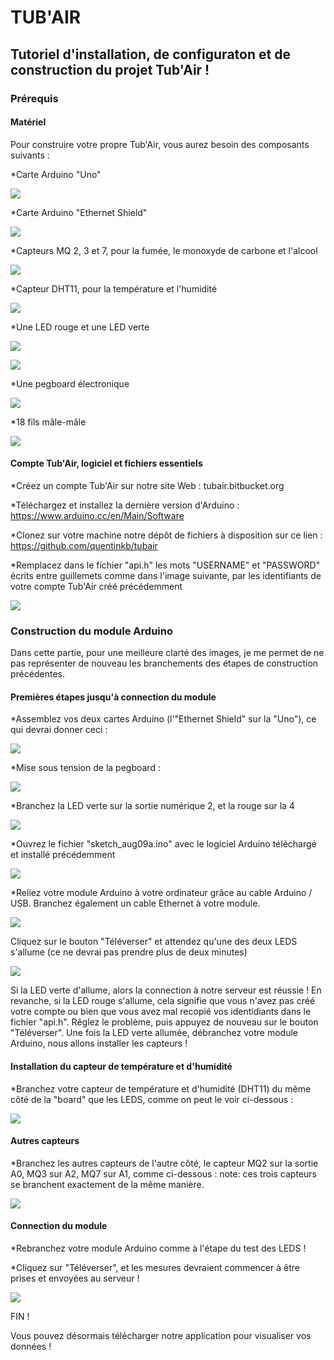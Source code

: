 # TUB'AIR
## Tutoriel d'installation, de configuraton et de construction du projet Tub'Air !




### Prérequis


#### Matériel

Pour construire votre propre Tub'Air, vous aurez besoin des composants suivants :

*Carte Arduino "Uno"

![](http://nsa37.casimages.com/img/2016/11/22/161122104322408995.jpg)

*Carte Arduino "Ethernet Shield"

![](http://nsa38.casimages.com/img/2016/11/22/16112210441874942.jpg)

*Capteurs MQ 2, 3 et 7, pour la fumée, le monoxyde de carbone et l'alcool

![](http://nsa37.casimages.com/img/2016/11/22/161122104559607718.jpg)

*Capteur DHT11, pour la température et l'humidité

![](http://nsa37.casimages.com/img/2016/11/22/161122104701625131.jpg)

*Une LED rouge et une LED verte

![](http://nsa38.casimages.com/img/2016/11/22/161122104728925534.png)

![](http://nsa38.casimages.com/img/2016/11/22/161122104753354765.png)

*Une pegboard électronique

![](http://nsa38.casimages.com/img/2016/11/22/161122104815425934.png)

*18 fils mâle-mâle

![](http://nsa37.casimages.com/img/2016/11/22/161122105844916536.jpg)



#### Compte Tub'Air, logiciel et fichiers essentiels
 
*Créez un compte Tub'Air sur notre site Web : tubair.bitbucket.org

*Téléchargez et installez la dernière version d'Arduino : https://www.arduino.cc/en/Main/Software

*Clonez sur votre machine notre dépôt de fichiers à disposition sur ce lien : https://github.com/quentinkb/tubair

*Remplacez dans le fichier "api.h" les mots "USERNAME" et "PASSWORD" écrits entre guillemets comme dans l'image suivante, par les identifiants de votre compte Tub'Air créé précédemment

![](http://nsa38.casimages.com/img/2016/08/17/160817104452784409.png)




### Construction du module Arduino

Dans cette partie, pour une meilleure clarté des images, je me permet de ne pas représenter de nouveau les branchements des étapes de construction précédentes.

#### Premières étapes jusqu'à connection du module

*Assemblez vos deux cartes Arduino (l'"Ethernet Shield" sur la "Uno"), ce qui devrai donner ceci :

![](http://nsa38.casimages.com/img/2016/08/17/mini_160817114924506168.jpg)

*Mise sous tension de la pegboard :

![](http://nsa38.casimages.com/img/2016/11/22/161122105414933866.png)

*Branchez la LED verte sur la sortie numérique 2, et la rouge sur la 4

![](http://nsa38.casimages.com/img/2016/11/22/161122111907378510.png)

*Ouvrez le fichier "sketch_aug09a.ino" avec le logiciel Arduino téléchargé et installé précédemment

![](http://nsa38.casimages.com/img/2016/08/17/160817121848377371.png)

*Reliez votre module Arduino à votre ordinateur grâce au cable Arduino / USB.
Branchez également un cable Ethernet à votre module.

![](http://nsa38.casimages.com/img/2016/08/30/mini_160830030623301908.jpg)

Cliquez sur le bouton "Téléverser" et attendez qu'une des deux LEDS s'allume (ce ne devrai pas prendre plus de deux minutes)

![](http://nsa37.casimages.com/img/2016/08/17/160817122152909792.png)

Si la LED verte d'allume, alors la connection à notre serveur est réussie ! En revanche, si la LED rouge s'allume, cela signifie que vous n'avez pas créé votre compte ou bien que vous avez mal recopié vos identidiants dans le fichier "api.h". Rêglez le problème, puis appuyez de nouveau sur le bouton "Téléverser".
Une fois la LED verte allumée, débranchez votre module Arduino, nous allons installer les capteurs !



#### Installation du capteur de température et d'humidité

*Branchez votre capteur de température et d'humidité (DHT11) du même côté de la "board" que les LEDS, comme on peut le voir ci-dessous :

![](http://nsa37.casimages.com/img/2016/11/22/161122112536707832.png)



#### Autres capteurs

*Branchez les autres capteurs de l'autre côté, le capteur MQ2 sur la sortie A0, MQ3 sur A2, MQ7 sur A1, comme ci-dessous :
note: ces trois capteurs se branchent exactement de la même manière.

![](http://nsa37.casimages.com/img/2016/09/01/16090105010088784.png)



#### Connection du module

*Rebranchez votre module Arduino comme à l'étape du test des LEDS !

*Cliquez sur "Téléverser", et les mesures devraient commencer à être prises et envoyées au serveur !

![](http://nsa38.casimages.com/img/2016/08/30/mini_160830030623301908.jpg)

FIN !

Vous pouvez désormais télécharger notre application pour visualiser vos données !
